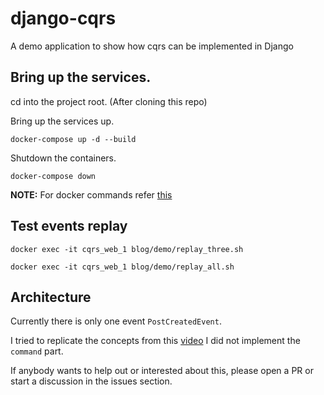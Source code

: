 # django-cqrs

A demo application to show how cqrs can be implemented in Django

## Bring up the services.

cd into the project root. (After cloning this repo)

Bring up the services up.

`docker-compose up -d --build`

Shutdown the containers.

`docker-compose down`

**NOTE:**
For docker commands refer [this](https://github.com/Dineshs91/init/blob/master/docker/README.md)

## Test events replay

`docker exec -it cqrs_web_1 blog/demo/replay_three.sh`

`docker exec -it cqrs_web_1 blog/demo/replay_all.sh`

## Architecture

Currently there is only one event `PostCreatedEvent`.

I tried to replicate the concepts from this [video](https://www.youtube.com/watch?v=A0goyZ9F4bg&t=2160s)
I did not implement the `command` part. 

If anybody wants to help out or interested about this, please open a PR or start a discussion in the issues section.
